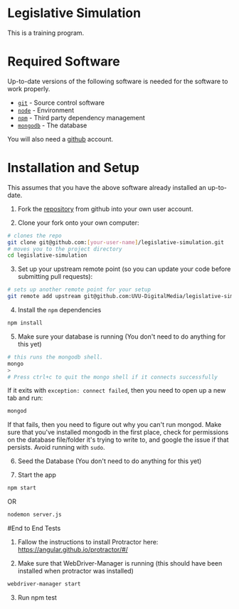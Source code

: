 # Legislative Simulation

This is a training program.

# Required Software

Up-to-date versions of the following software is needed for the software to work
properly.

* [`git`](http://git-scm.com/) - Source control software
* [`node`](http://nodejs.org/) - Environment
* [`npm`](https://docs.npmjs.com/) - Third party dependency management
* [`mongodb`](http://www.mongodb.org/) - The database

You will also need a [github](https://github.com/) account.

# Installation and Setup

This assumes that you have the above software already installed an up-to-date.

1. Fork the
  [repository](https://github.com/UVU-DigitalMedia/legislative-simulation) from
  github into your own user account.

2. Clone your fork onto your own computer:
  ```bash
  # clones the repo
  git clone git@github.com:[your-user-name]/legislative-simulation.git
  # moves you to the project directory
  cd legislative-simulation
  ```

3. Set up your upstream remote point (so you can update your code before
  submitting pull requests):
  ```bash
  # sets up another remote point for your setup
  git remote add upstream git@github.com:UVU-DigitalMedia/legislative-simulation.git
  ```

4. Install the `npm` dependencies
  ```bash
  npm install
  ```

5. Make sure your database is running (You don't need to do anything for this yet)
  ```bash
  # this runs the mongodb shell.
  mongo
  >
  # Press ctrl+c to quit the mongo shell if it connects successfully
  ```
  If it exits with `exception: connect failed`, then you need to open up a new
  tab and run:
  ```bash
  mongod
  ```
  If that fails, then you need to figure out why you can't run mongod. Make sure
  that you've installed mongodb in the first place, check for permissions on
  the database file/folder it's trying to write to, and google the issue if that
  persists. Avoid running with `sudo`.

6. Seed the Database (You don't need to do anything for this yet)

7. Start the app
  ```bash
  npm start
  ```

OR

  ```bash
  nodemon server.js
  ```


#End to End Tests

1. Fallow the instructions to install Protractor here: https://angular.github.io/protractor/#/

2. Make sure that WebDriver-Manager is running (this should have been installed when protractor was installed)

  ````bash
  webdriver-manager start
  ````

3. Run npm test

